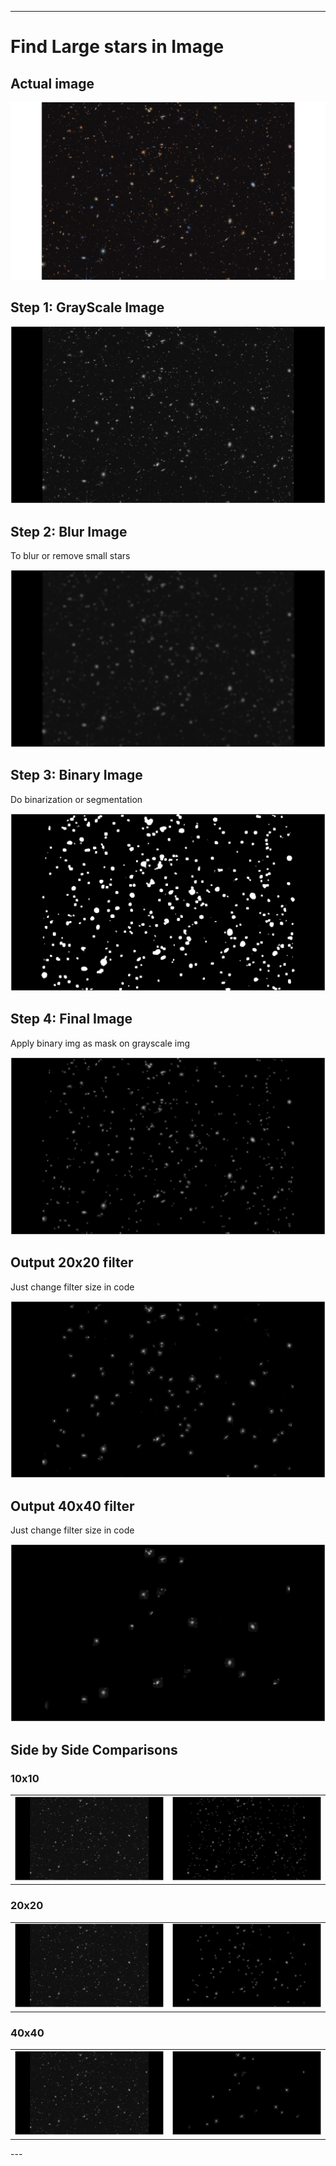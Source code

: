 
---

# Find Large stars in Image

## Actual image

![Actual Image](images/galaxy.png)

## Step 1: GrayScale Image

![Gray Image](images/gray_img.png)

## Step 2: Blur Image
To blur or remove small stars

![Blur Image](images/blur_img.png)

## Step 3: Binary Image
Do binarization or segmentation

![Binary Image](images/binary_img.png)

## Step 4: Final Image
Apply binary img as mask on grayscale img

![Final Image](images/final_img.png)

## Output 20x20 filter
Just change filter size in code

![output Image](images/20x20.png)

## Output 40x40 filter
Just change filter size in code

![output Image](images/40x40.png)

## Side by Side Comparisons

### 10x10

<table>
  <tr>
    <td><img src="./images/gray_img.png" alt="Original Image" width="400"/></td>
    <td><img src="./images/final_img.png" alt="Generated Image" width="400"/></td>
  </tr>
</table>

### 20x20

<table>
  <tr>
    <td><img src="./images/gray_img.png" alt="Original Image" width="400"/></td>
    <td><img src="./images/20x20.png" alt="Generated Image" width="400"/></td>
  </tr>
</table>

### 40x40

<table>
  <tr>
    <td><img src="./images/gray_img.png" alt="Original Image" width="400"/></td>
    <td><img src="./images/40x40.png" alt="Generated Image" width="400"/></td>
  </tr>
</table>
---
